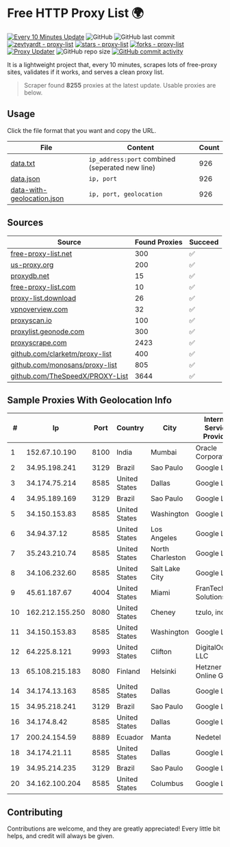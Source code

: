 
# Free HTTP Proxy List 🌍

[![Every 10 Minutes Update](https://github.com/mertguvencli/http-proxy-list/actions/workflows/main.yml/badge.svg?branch=main)](https://github.com/mertguvencli/http-proxy-list/actions/workflows/main.yml)
![GitHub](https://img.shields.io/github/license/mertguvencli/http-proxy-list)
![GitHub last commit](https://img.shields.io/github/last-commit/mertguvencli/http-proxy-list)
[![zevtyardt - proxy-list](https://img.shields.io/static/v1?label=zevtyardt&message=proxy-list&color=blue&logo=github)](https://github.com/zevtyardt/proxy-list "Go to GitHub repo")
[![stars - proxy-list](https://img.shields.io/github/stars/zevtyardt/proxy-list?style=social)](https://github.com/zevtyardt/proxy-list)
[![forks - proxy-list](https://img.shields.io/github/forks/zevtyardt/proxy-list?style=social)](https://github.com/zevtyardt/proxy-list)
[![Proxy Updater](https://github.com/zevtyardt/proxy-list/workflows/Proxy%20Updater/badge.svg)](https://github.com/zevtyardt/proxy-list/actions?query=workflow:"Proxy+Updater")
![GitHub repo size](https://img.shields.io/github/repo-size/zevtyardt/proxy-list)
[![GitHub commit activity](https://img.shields.io/github/commit-activity/m/zevtyardt/proxy-list?logo=commits)](https://github.com/zevtyardt/proxy-list/commits/main)

It is a lightweight project that, every 10 minutes, scrapes lots of free-proxy sites, validates if it works, and serves a clean proxy list.

> Scraper found **8255** proxies at the latest update. Usable proxies are below.

## Usage

Click the file format that you want and copy the URL.

|File|Content|Count|
|----|-------|-----|
|[data.txt](https://raw.githubusercontent.com/mertguvencli/http-proxy-list/main/proxy-list/data.txt)|`ip_address:port` combined (seperated new line)|926|
|[data.json](https://raw.githubusercontent.com/mertguvencli/http-proxy-list/main/proxy-list/data.json)|`ip, port`|926|
|[data-with-geolocation.json](https://raw.githubusercontent.com/mertguvencli/http-proxy-list/main/proxy-list/data-with-geolocation.json)|`ip, port, geolocation`|926|

## Sources

|Source|Found Proxies|Succeed|
|------|-------------|-------|
|[free-proxy-list.net](https://free-proxy-list.net)|300|✅|
|[us-proxy.org](https://www.us-proxy.org)|200|✅|
|[proxydb.net](http://proxydb.net)|15|✅|
|[free-proxy-list.com](https://free-proxy-list.com/?page=&port=&type%5B%5D=http&type%5B%5D=https&up_time=0&search=Search)|10|✅|
|[proxy-list.download](https://www.proxy-list.download/HTTP)|26|✅|
|[vpnoverview.com](https://vpnoverview.com/privacy/anonymous-browsing/free-proxy-servers)|32|✅|
|[proxyscan.io](https://www.proxyscan.io)|100|✅|
|[proxylist.geonode.com](https://proxylist.geonode.com/api/proxy-list?limit=300&page=1&sort_by=lastChecked&sort_type=desc&protocols=http,https)|300|✅|
|[proxyscrape.com](https://api.proxyscrape.com/v2/?request=displayproxies&protocol=http&timeout=10000&country=all&ssl=all&anonymity=all)|2423|✅|
|[github.com/clarketm/proxy-list](https://raw.githubusercontent.com/clarketm/proxy-list/master/proxy-list-raw.txt)|400|✅|
|[github.com/monosans/proxy-list](https://raw.githubusercontent.com/monosans/proxy-list/main/proxies/http.txt)|805|✅|
|[github.com/TheSpeedX/PROXY-List](https://raw.githubusercontent.com/TheSpeedX/PROXY-List/master/http.txt)|3644|✅|


## Sample Proxies With Geolocation Info

|#|Ip|Port|Country|City|Internet Service Provider|
|-|--|----|-------|----|-------------------------|
|1|152.67.10.190|8100|India|Mumbai|Oracle Corporation|
|2|34.95.198.241|3129|Brazil|Sao Paulo|Google LLC|
|3|34.174.75.214|8585|United States|Dallas|Google LLC|
|4|34.95.189.169|3129|Brazil|Sao Paulo|Google LLC|
|5|34.150.153.83|8585|United States|Washington|Google LLC|
|6|34.94.37.12|8585|United States|Los Angeles|Google LLC|
|7|35.243.210.74|8585|United States|North Charleston|Google LLC|
|8|34.106.232.60|8585|United States|Salt Lake City|Google LLC|
|9|45.61.187.67|4004|United States|Miami|FranTech Solutions|
|10|162.212.155.250|8080|United States|Cheney|tzulo, inc.|
|11|34.150.153.83|8585|United States|Washington|Google LLC|
|12|64.225.8.121|9993|United States|Clifton|DigitalOcean, LLC|
|13|65.108.215.183|8080|Finland|Helsinki|Hetzner Online GmbH|
|14|34.174.13.163|8585|United States|Dallas|Google LLC|
|15|34.95.218.241|3129|Brazil|Sao Paulo|Google LLC|
|16|34.174.8.42|8585|United States|Dallas|Google LLC|
|17|200.24.154.59|8889|Ecuador|Manta|Nedetel S.A.|
|18|34.174.21.11|8585|United States|Dallas|Google LLC|
|19|34.95.214.235|3129|Brazil|Sao Paulo|Google LLC|
|20|34.162.100.204|8585|United States|Columbus|Google LLC|



## Contributing

Contributions are welcome, and they are greatly appreciated! Every
little bit helps, and credit will always be given.

